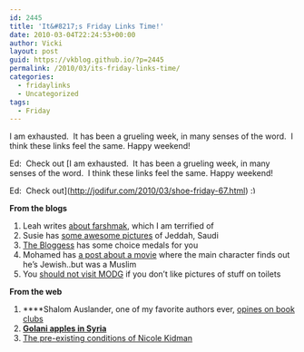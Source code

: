 ```yaml
---
id: 2445
title: 'It&#8217;s Friday Links Time!'
date: 2010-03-04T22:24:53+00:00
author: Vicki
layout: post
guid: https://vkblog.github.io/?p=2445
permalink: /2010/03/its-friday-links-time/
categories:
  - fridaylinks
  - Uncategorized
tags:
  - Friday
---
```

I am exhausted.  It has been a grueling week, in many senses of the word.  I think these links feel the same. Happy weekend!

Ed:  Check out [I am exhausted.  It has been a grueling week, in many senses of the word.  I think these links feel the same. Happy weekend!

Ed:  Check out](http://jodifur.com/2010/03/shoe-friday-67.html) <img src="https://vkblog.github.io/wp-includes/images/smilies/simple-smile.png" alt=":)" class="wp-smiley" style="height: 1em; max-height: 1em;" />

**From the blogs**

  1. Leah writes [about farshmak](http://ingathered.com/2010/03/04/go-fish/), which I am terrified of
  2. Susie has [some awesome pictures](http://susiesbigadventure.blogspot.com/2010/03/tour-of-al-balad.html) of Jeddah, Saudi
  3. [The Bloggess](http://thebloggess.com/?p=6094) has some choice medals for you
  4. Mohamed has [a post about a movie](http://travellerwithin.blogspot.com/2010/03/muslim-man-turns-out-to-be-jewish-relax.html?utm_source=feedburner&utm_medium=feed&utm_campaign=Feed%3A+TravellerWithin+%28The+Traveller+Within%29) where the main character finds out he&#8217;s Jewish..but was a Muslim
  5. You [should not visit MODG](http://www.martinisordiapergenies.com/2010/03/day-1-of-americas-favorite-stuff-on.html) if you don&#8217;t like pictures of stuff on toilets

**From the web**

  1. ****Shalom Auslander, one of my favorite authors ever, [opines on book clubs](http://www.tabletmag.com/arts-and-culture/books/27268/groupies/)
  2. [**Golani apples in Syria**](http://www.jpost.com/MiddleEast/Article.aspx?ID=170054)
  3. [The pre-existing conditions of Nicole Kidman](http://www.marginalrevolution.com/marginalrevolution/2010/02/something-is-wrong-when-nicole-kidman-cant-get-insurance.html)